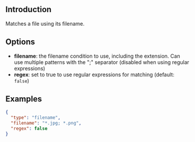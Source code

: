 ## Introduction

Matches a file using its filename.


## Options

* **filename**: the filename condition to use, including the extension. Can use multiple patterns with the ";" separator (disabled when using regular expressions)
* **regex**: set to true to use regular expressions for matching (default: `false`)


## Examples

```json
{
  "type": "filename",
  "filename": "*.jpg; *.png",
  "regex": false
}
```
